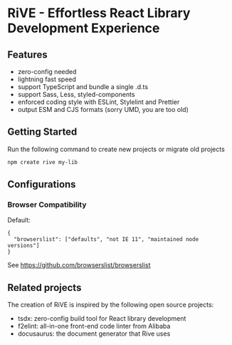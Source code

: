 # RiVE - Effortless React Library Development Experience

## Features

- zero-config needed
- lightning fast speed
- support TypeScript and bundle a single .d.ts
- support Sass, Less, styled-components
- enforced coding style with ESLint, Stylelint and Prettier
- output ESM and CJS formats (sorry UMD, you are too old)

## Getting Started

Run the following command to create new projects or migrate old projects

```bash
npm create rive my-lib
```

## Configurations

### Browser Compatibility

Default:

```jsonc
{
  "browserslist": ["defaults", "not IE 11", "maintained node versions"]
}
```

See <https://github.com/browserslist/browserslist>

## Related projects

The creation of RiVE is inspired by the following open source projects:

- tsdx: zero-config build tool for React library development
- f2elint: all-in-one front-end code linter from Alibaba
- docusaurus: the document generator that Rive uses
